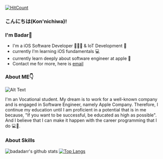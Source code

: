 [![HitCount](http://hits.dwyl.com/badadarr/badadarr/READMEmd.svg)](http://hits.dwyl.com/badadarr/badadarr/READMEmd)
### こんにちは(Kon'nichiwa)! 

### I'm Badar👋

* I'm a iOS Software Developer 👨🏻‍💻  & IoT Development 🤖
* currently I'm learning iOS fundamentals 💻
* currently learn deeply about software engineer at apple 🍏
* Contact me for more, here is [email](badar.maulana.techno@gmail.com) 

### About ME👇
![Alt Text](https://media.giphy.com/media/3ov9jNziFTMfzSumAw/giphy.gif)

I'm an Vocational student. My dream is to work for a well-known company and is engaged in Software Engineer, namely Apple Company. Therefore, I continue my education until I am proficient in a potential that is in me because, "If you want to be successful, be educated as high as possible". And I believe that I can make it happen with the career programming that I do 💻🚀.



### About Skills
![badadarr's github stats](https://github-readme-stats.vercel.app/api?username=badadarr&theme=blueberry&show_icons=true) [![Top Langs](https://github-readme-stats.vercel.app/api/top-langs/?username=badadarr&layout=compact&theme=blueberry&show_icons=true)](https://github.com/badadarr)









